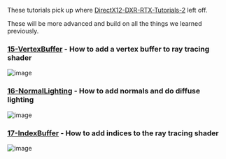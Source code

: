 These tutorials pick up where [DirectX12-DXR-RTX-Tutorials-2](https://github.com/cpyburn/DirectX12-DXR-RTX-Tutorials-2) left off.

These will be more advanced and build on all the things we learned previously.

### [15-VertexBuffer](https://github.com/cpyburn/DirectX12-DXR-RTX-Tutorials-3/tree/main/15-VertexBuffer) - How to add a vertex buffer to ray tracing shader
![image](https://user-images.githubusercontent.com/17934438/221937776-264c6de5-0577-4236-8d35-1e8c1833dcef.png)

### [16-NormalLighting](https://github.com/cpyburn/DirectX12-DXR-RTX-Tutorials-3/tree/main/16-NormalLighting) - How to add normals and do diffuse lighting
![image](https://user-images.githubusercontent.com/17934438/222509414-c22fc5bd-a7cc-48d5-adc1-ec018cdda216.png)

### [17-IndexBuffer](https://github.com/cpyburn/DirectX12-DXR-RTX-Tutorials-3/tree/main/17-IndexBuffer) - How to add indices to the ray tracing shader
![image](https://user-images.githubusercontent.com/17934438/222509414-c22fc5bd-a7cc-48d5-adc1-ec018cdda216.png)
